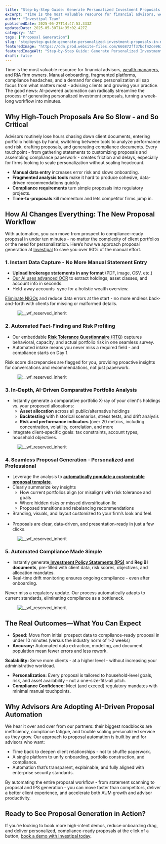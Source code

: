 ```yaml
---
title: "Step-by-Step Guide: Generate Personalized Investment Proposals in Minutes with AI"
excerpt: "Time is the most valuable resource for financial advisors, wealth managers , and RIA firm owners. Manual onboarding, fragmented platforms, compliance headaches, and a demand for deep personalization all sap focus from."
author: "Investipal Team"
publishedDate: 2025-06-27T14:47:53.333Z
updatedDate: 2025-05-30T14:35:02.427Z
category: "AI"
tags: ["Proposal Generation"]
slug: "stepbystep-guide-generate-personalized-investment-proposals-in-minutes-with-ai"
featuredImage: "https://cdn.prod.website-files.com/666872ff37bdf42ce9637d77/6839be11a8362001bf41567a_5%20Common%20Bottlenecks%20in%20Financial%20Advisor%20Sales%20and%20How%20to%20Fix%20Them%20(6).png"
featuredImageAlt: "Step-by-Step Guide: Generate Personalized Investment Proposals in Minutes with AI"
draft: false
---
```

<p id="">Time is the most valuable resource for financial advisors, <a href="/segments/wealth-managers">wealth managers</a>, and RIA firm owners. Manual onboarding, fragmented platforms, compliance headaches, and a demand for deep personalization all sap focus from what matters most - advising clients and growing your practice. The good news: AI-powered automation can radically streamline the process of generating personalized investment proposals, turning a week-long workflow into minutes.</p><h2 id="">Why High-Touch Proposals Are So Slow - and So Critical</h2><p id="">Advisors routinely lose hours chasing down client documents, entering portfolio holdings by hand, switching between tools to analyze performance and risk, drafting proposals, and generating compliance documents. Every touchpoint - from gathering statements to customizing proposals and assembling compliance paperwork - creates friction and delays, especially for firms looking to scale personalization without scaling headcount.</p><ul><li><strong>Manual data entry</strong> increases error risk and slows onboarding.</li><li><strong>Fragmented analysis tools</strong> make it hard to produce cohesive, data-driven recommendations quickly.</li><li><strong>Compliance requirements</strong> turn simple proposals into regulatory projects.</li><li><strong>Time-to-proposals</strong> kill momentum and lets competitor firms jump in.</li></ul><h2 id="">How AI Changes Everything: The New Proposal Workflow</h2><p id="">With automation, you can move from prospect to compliance-ready proposal in under ten minutes - no matter the complexity of client portfolios or the need for personalization. Here’s how we approach proposal generation at <a href="/blog" id="">Investipal</a> to save you over 90% of the manual effort.</p><h3 id="">1. Instant Data Capture - No More Manual Statement Entry</h3><ul id=""><li id=""><strong id="">Upload brokerage statements in any format</strong> (PDF, image, CSV, etc.)<a href="/blog/how-to-leverage-ocr-technology-for-faster-client-account-statement-analysis">‍</a></li><li id=""><a href="/blog/how-to-leverage-ocr-technology-for-faster-client-account-statement-analysis">Our AI uses advanced OCR</a> to extract holdings, asset classes, and account info in seconds.</li><li id="">Held-away accounts &nbsp;sync for a holistic wealth overview.</li></ul><p><a href="/blog/understanding-nigos-why-theyre-costing-your-firm-and-how-to-reduce-them">Eliminate NIGOs</a> and reduce data errors at the start - no more endless back-and-forth with clients for missing or malformed details.</p><figure id="" class="w-richtext-figure-type-image w-richtext-align-fullwidth" style="max-width:2240px" data-rt-type="image" data-rt-align="fullwidth" data-rt-max-width="2240px"><div id=""><img src="/images/inline/stepbystep-guide-generate-personalized-investment-proposals-in-minutes-with-ai-0-9af8db68dc.webp" loading="lazy" alt="__wf_reserved_inherit" width="auto" height="auto" id=""></div></figure><h3 id="">2. Automated Fact-Finding and Risk Profiling</h3><ul id=""><li id="">Our embeddable <a href="/blog/improving-risk-tolerance-questionnaires-for-better-financial-planning" id=""><strong id="">Risk Tolerance Questionnaire</strong> (RTQ)</a> captures behavioral, capacity, and actual portfolio risk in one seamless survey.</li><li>Automated intake means you never miss a required field - and compliance starts on Day 1.</li></ul><p id="">Risk score discrepancies are flagged for you, providing proactive insights for conversations and recommendations, not just paperwork.</p><figure id="" class="w-richtext-figure-type-image w-richtext-align-fullwidth" style="max-width:2240px" data-rt-type="image" data-rt-align="fullwidth" data-rt-max-width="2240px"><div id=""><img src="/images/inline/stepbystep-guide-generate-personalized-investment-proposals-in-minutes-with-ai-1-76c48677e9.webp" loading="lazy" alt="__wf_reserved_inherit" width="auto" height="auto" id=""></div></figure><h3 id="">3. In-Depth, AI-Driven Comparative Portfolio Analysis</h3><ul id=""><li id="">Instantly generate a comparative portfolio X-ray of your client's holdings vs. your proposed allocations:<ul id=""><li id=""><strong id="">Asset allocation</strong> across all public/alternative holdings</li><li id=""><strong id="">Backtesting</strong> with historical scenarios, stress tests, and drift analysis</li><li id=""><strong id="">Risk and performance indicators</strong> (over 20 metrics, including concentration, volatility, correlation, and more</li></ul></li><li id="">Integrate client-specific goals: tax constraints, account types, household objectives.</li></ul><figure id="" class="w-richtext-figure-type-image w-richtext-align-fullwidth" style="max-width:2240px" data-rt-type="image" data-rt-align="fullwidth" data-rt-max-width="2240px"><div id=""><img src="/images/inline/stepbystep-guide-generate-personalized-investment-proposals-in-minutes-with-ai-2-312d08665c.webp" loading="lazy" alt="__wf_reserved_inherit" width="auto" height="auto" id=""></div></figure><h3 id="">4. Seamless Proposal Generation - Personalized and Professional</h3><ul id=""><li id="">Leverage the analysis to <a href="/blog/how-to-automate-proposal-generation-and-shorten-sales-cycles-for-financial-advisors" id=""><strong id="">automatically populate a customizable proposal template</strong></a>.</li><li id="">Clearly summarize key insights<ul id=""><li id="">How current portfolios align (or misalign) with risk tolerance and goals</li><li id="">Where hidden risks or missed diversification lie</li><li id="">Proposed transitions and rebalancing recommendations</li></ul></li><li id="">Branding, visuals, and layout customized&nbsp;to your firm’s look and feel.</li> &nbsp;<li id="">Proposals are clear, data-driven, and presentation-ready in just a few clicks.</li></ul><figure id="" class="w-richtext-figure-type-image w-richtext-align-fullwidth" style="max-width:2048px" data-rt-type="image" data-rt-align="fullwidth" data-rt-max-width="2048px"><div id=""><img src="/images/inline/stepbystep-guide-generate-personalized-investment-proposals-in-minutes-with-ai-3-7907b78aca.webp" loading="lazy" alt="__wf_reserved_inherit" width="auto" height="auto" id=""></div></figure><h3 id="">5. Automated Compliance Made Simple</h3><ul id=""><li id="">Instantly generate<a href="/features/investment-policy-statements" id=""> <strong id="">Investment Policy Statements (IPS)</strong></a> and <strong id="">Reg BI documents</strong>, pre-filled with client data, risk scores, objectives, and allocation mandates.</li><li id="">Real-time drift monitoring ensures ongoing compliance - even after onboarding.</li></ul><p id="">Never miss a regulatory update. Our process automatically adapts to current standards, eliminating compliance as a bottleneck.</p><figure id="" class="w-richtext-figure-type-image w-richtext-align-fullwidth" style="max-width:2240px" data-rt-type="image" data-rt-align="fullwidth" data-rt-max-width="2240px"><div id=""><img src="/images/inline/stepbystep-guide-generate-personalized-investment-proposals-in-minutes-with-ai-4-6db6cc88be.webp" loading="lazy" alt="__wf_reserved_inherit" width="auto" height="auto" id=""></div></figure><h2 id="">The Real Outcomes—What You Can Expect</h2><ul id=""><li id=""><strong id="">Speed:</strong> Move from initial prospect data to compliance-ready proposal in under 10 minutes (versus the industry norm of 1-2 weeks)</li><li id=""><strong id="">Accuracy:</strong> Automated data extraction, modeling, and document population mean fewer errors and less rework.</li></ul><p id=""><strong id="">Scalability:</strong> Serve more clients - at a higher level - without increasing your administrative workload.</p><ul id=""><li id=""><strong id="">Personalization:</strong> Every proposal is tailored to household-level goals, risk, and asset availability - not a one-size-fits-all pitch.</li><li id=""><strong id="">Compliance Confidence:</strong> Meet (and exceed) regulatory mandates with minimal manual touchpoints.</li></ul><h2 id="">Why Advisors Are Adopting AI-Driven Proposal Automation</h2><p id="">We hear it over and over from our partners: their biggest roadblocks are inefficiency, compliance fatigue, and trouble scaling personalized service as they grow. Our approach to proposal automation is built by and for advisors who want:</p><ul id=""><li id="">Time back to deepen client relationships - not to shuffle paperwork.</li><li id="">A single platform to unify onboarding, portfolio construction, and compliance.</li><li id="">Automation that’s transparent, explainable, and fully aligned with enterprise security standards.</li></ul><p id="">By automating the entire proposal workflow - from statement scanning to proposal and IPS generation - you can move faster than competitors, deliver a better client experience, and accelerate both AUM growth and advisor productivity.</p><h2 id="">Ready to See Proposal Generation in Action?</h2><p id="">If you’re looking to book more high-intent demos, reduce onboarding drag, and deliver personalized, compliance-ready proposals at the click of a button, <a href="/book-a-demo" id="">book a demo with Investipal today</a>.</p>